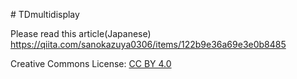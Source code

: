 #   T D m u l t i d i s p l a y  


Please read this article(Japanese)
https://qiita.com/sanokazuya0306/items/122b9e36a69e3e0b8485


Creative Commons License: [CC BY 4.0](https://creativecommons.org/licenses/by/4.0/deed.ja) 
